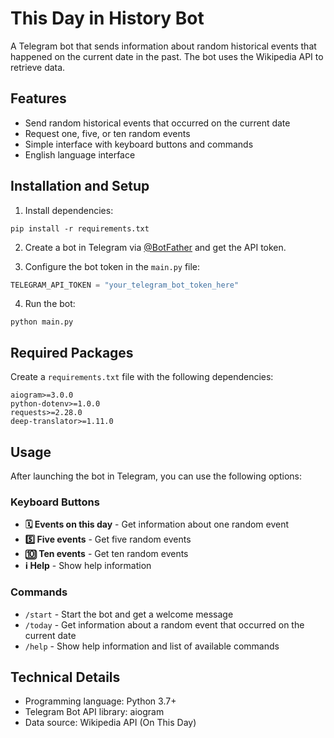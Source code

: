 # This Day in History Bot

A Telegram bot that sends information about random historical events that happened on the current date in the past. The bot uses the Wikipedia API to retrieve data.

## Features

- Send random historical events that occurred on the current date
- Request one, five, or ten random events
- Simple interface with keyboard buttons and commands
- English language interface

## Installation and Setup

1. Install dependencies:
```
pip install -r requirements.txt
```

2. Create a bot in Telegram via [@BotFather](https://t.me/BotFather) and get the API token.

3. Configure the bot token in the `main.py` file:
```python
TELEGRAM_API_TOKEN = "your_telegram_bot_token_here"
```

4. Run the bot:
```
python main.py
```

## Required Packages

Create a `requirements.txt` file with the following dependencies:
```
aiogram>=3.0.0
python-dotenv>=1.0.0
requests>=2.28.0
deep-translator>=1.11.0
```

## Usage

After launching the bot in Telegram, you can use the following options:

### Keyboard Buttons
- **🗓 Events on this day** - Get information about one random event
- **5️⃣ Five events** - Get five random events
- **🔟 Ten events** - Get ten random events
- **ℹ️ Help** - Show help information

### Commands
- `/start` - Start the bot and get a welcome message
- `/today` - Get information about a random event that occurred on the current date
- `/help` - Show help information and list of available commands

## Technical Details

- Programming language: Python 3.7+
- Telegram Bot API library: aiogram
- Data source: Wikipedia API (On This Day) 
